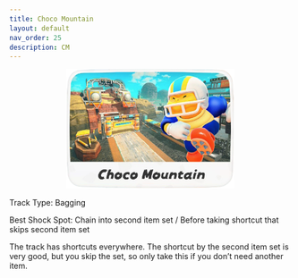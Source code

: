 ```yaml
---
title: Choco Mountain
layout: default
nav_order: 25
description: CM
---
```


<p align="center">
  <img src="/assets/images/icon-choco-mountain.png" alt="Choco Mountain" width="300"/>
</p>

Track Type: Bagging

Best Shock Spot: Chain into second item set / Before taking shortcut that skips second item set

The track has shortcuts everywhere. The shortcut by the second item set is very good, but you skip the set, so only take this if you don’t need another item.
